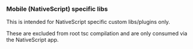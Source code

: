 ### Mobile (NativeScript) specific libs

This is intended for NativeScript specific custom libs/plugins only.

These are excluded from root tsc compilation and are only consumed via the NativeScript app.
